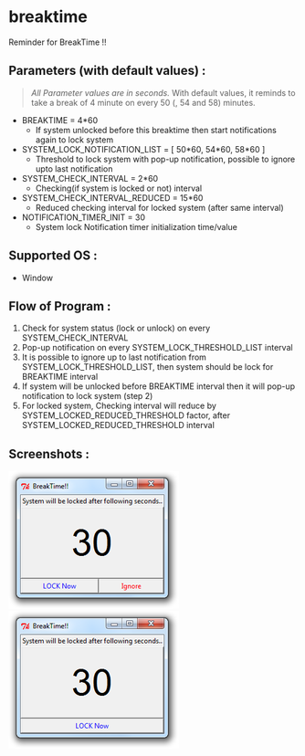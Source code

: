 # breaktime
Reminder for BreakTime !!

## Parameters (with default values) :
> _All Parameter values are in seconds._ With default values, it reminds to take a break of 4 minute on every 50 (, 54 and 58) minutes. 
* BREAKTIME = 4\*60
	* If system unlocked before this breaktime then start notifications again to lock system
* SYSTEM_LOCK_NOTIFICATION_LIST = \[ 50\*60, 54\*60, 58\*60 \]
	* Threshold to lock system with pop-up notification, possible to ignore upto last notification
* SYSTEM_CHECK_INTERVAL = 2\*60
	* Checking(if system is locked or not) interval
* SYSTEM_CHECK_INTERVAL_REDUCED = 15\*60
	* Reduced checking interval for locked system (after same interval)
* NOTIFICATION_TIMER_INIT = 30
	* System lock Notification timer initialization time/value
  
## Supported OS :
* Window

## Flow of Program :
1. Check for system status (lock or unlock) on every SYSTEM_CHECK_INTERVAL
2. Pop-up notification on every SYSTEM_LOCK_THRESHOLD_LIST interval
3. It is possible to ignore up to last notification from SYSTEM_LOCK_THRESHOLD_LIST, then system should be lock for BREAKTIME interval 
4. If system will be unlocked before BREAKTIME interval then it will pop-up notification to lock system (step 2)
5. For locked system, Checking interval will reduce by SYSTEM_LOCKED_REDUCED_THRESHOLD factor, after SYSTEM_LOCKED_REDUCED_THRESHOLD interval

## Screenshots :
![Screenshot First](images/BreakTime_Notification_First.png)
![Screenshot Last](images/BreakTime_Notification_Last.png)

